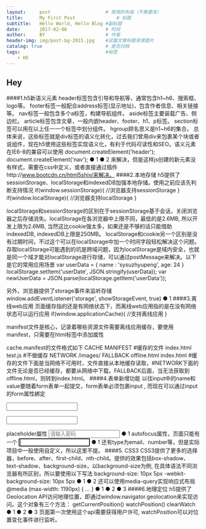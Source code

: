 ```yaml
---
layout:     post                    # 使用的布局（不需要改）
title:      My First Post               # 标题 
subtitle:   Hello World, Hello Blog #副标题
date:       2017-02-06              # 时间
author:     BY                      # 作者
header-img: img/post-bg-2015.jpg    #这篇文章标题背景图片
catalog: true                       # 是否归档
tags:                               #标签
    - H5
---
```


## Hey
 ####1.h5新语义元素 
header标签包含引导和导航等，通常包含h1~h6、搜索框、logo等。 
footer标签一般配合address标签(显示地址)，包含作者信息、相关链接等。 
nav标签一般包含多个a标签，构建导航组件。 
aside标签主要装载广告、侧边栏。 
article标签包含文章，一般内嵌header、footer、h1、p标签。 
section标签可以用在以上任一一个标签中划分组件。 
hgroup顾名思义是h1~h6的集合。 
总体来说，这些标签就是div标签的语义化转化，过去我们曾用div来包裹某个块或者说组件，现在h5使用这些标签实现语义化，有利于代码可读性和SEO。语义元素在IE6-8的兼容可以使用
    document.createElement('header');
    document.createElement('nav');
  ● 1
  ● 2
来解决，但是这样js创建的新元素没有样式，需要在css中定义，或者直接通过插件http://www.bootcdn.cn/html5shiv/来解决。 
####2.本地存储 
h5提供了sessionStorage、localStorage和indexedDB加强本地存储。使用之前应该先判断支持情况
   if(window.sessionStorage){
       //浏览器支持sessionStorage
   }
   if(window.localStorage){
       //浏览器支持localStorage
   }

localStorage和sessionStorage的区别在于sessionStorage基于会话，关闭浏览器之后存储消失。localStorage在各浏览器中上限不同，最低的是2.6MB, 所以开发上限为2.6MB, 当然这比cookie强太多，如果还是不够的话只能借助indexedDB, indexedDB上限是250MB。 
localStorage和cookie另一个区别是没有过期时间，不过这个可以在localStorage中加一个时间字段轻松解决这个问题。 
存取localStorage可能遇到的坑是跨域问题，因为localStorage是域内安全，也就是同一个域才能对localStorage进行存储，可以通过postMessage来解决。以下是它的常用应用场景
    var userData = {
        name : 'sysuzhyupeng',
        age: 24
    }
    localStorage.setItem('userDate', JSON.stringify(userData));
    var newUserData = JSON.parse(localStorage.getItem('userData')); 

另外，浏览器提供了storage事件来监听存储
  window.addEventListener('storage', showStorageEvent, true)
  ● 1
####3.离线web应用 
页面缓存指的还是有网络状态下，而离线web应用指的是在没有网络状态可以运行应用
    if(window.applicationCache){
        //支持离线应用
    }

manifest文件是核心，记录着哪些资源文件需要离线应用缓存，要使用manifest，只需要在html标签中添加属性
    <html manifest="cache.manifest">

cache.manifest的文件格式如下
    CACHE MANIFEST
    #缓存的文件
    index.html
    test.js
    #不做缓存
    NETWORK
    /images/
    FALLBACK
    offline.html index.html
#缓存的文件下面是当网络不可用时，文件直接从本地缓存读取，#NETWORK下面的文件无论是否已经缓存，都要从网络中下载。FALLBACK后面，当无法获取到offline.html，则转到index.html。 
####4.表单新增功能 
以往input中的name和value要随着form表单一起提交，form表单必须包裹input , 而现在可以通过input的form属性綁定
<form id="testform">
    <input type="text" />  
</form> 
<input form=testform />

placeholder屬性
 <input type="text" placeholder="请输入密码" />
  ● 1
autofocus属性，页面只能有一个
 <input type="text" autofocus />
  ● 1
还有type为email、number等，但是实际项目中一般使用自定义，所以这里不提。 
####5. CSS3 
CSS3提供了更多的选择器，before、after、first-child、nth-child。提供的效果包括box-shadow、text-shadow、background-size，以background-size为例, 在具体语法不同浏览器有所区别，所以要使用以下写法
  background-size: 10px 5px
  -webkit-background-size: 10px 5px
  ● 1
  ● 2
还可以使用media-query实现响应式布局
  @media (max-width: 1190px) {
      ...
  }
  ● 1
  ● 2
  ● 3
####6.地理定位 
h5提供了Geolocation API访问地理位置，即通过window.navigator.geolocation来实现访问。这个对象有三个方法：
    getCurrentPosition()
    watchPosition()
    clearWatch
  ● 1
  ● 2
  ● 3
页面第一次使用这个api需要获得用户许可, watchPosition可以对位置变化事件进行监听。
